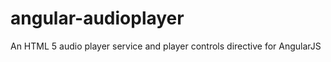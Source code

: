 angular-audioplayer
===================

An HTML 5 audio player service and player controls directive for AngularJS
